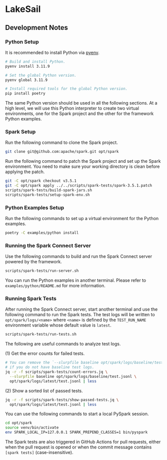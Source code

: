 # LakeSail

## Development Notes

### Python Setup

It is recommended to install Python via [pyenv](https://github.com/pyenv/pyenv).

```bash
# Build and install Python.
pyenv install 3.11.9

# Set the global Python version.
pyenv global 3.11.9

# Install required tools for the global Python version.
pip install poetry
```

The same Python version should be used in all the following sections.
At a high level, we will use this Python interpreter to create two virtual environments,
one for the Spark project and the other for the framework Python examples.

### Spark Setup

Run the following command to clone the Spark project.

```bash
git clone git@github.com:apache/spark.git opt/spark
```

Run the following command to patch the Spark project and set up the Spark environment.
You need to make sure your working directory is clean before applying the patch.

```bash
git -C opt/spark checkout v3.5.1
git -C opt/spark apply ../../scripts/spark-tests/spark-3.5.1.patch
scripts/spark-tests/build-spark-jars.sh
scripts/spark-tests/setup-spark-env.sh
```

### Python Examples Setup

Run the following commands to set up a virtual environment for the Python examples.

```bash
poetry -C examples/python install
```

### Running the Spark Connect Server

Use the following commands to build and run the Spark Connect server powered by the framework.

```bash
scripts/spark-tests/run-server.sh
```

You can run the Python examples in another terminal.
Please refer to `examples/python/README.md` for more information.

### Running Spark Tests

After running the Spark Connect server, start another terminal and use the following command to run the Spark tests.
The test logs will be written to `opt/spark/logs/<name>` where `<name>` is defined by
the `TEST_RUN_NAME` environment variable whose default value is `latest`.

```bash
scripts/spark-tests/run-tests.sh
```

The following are useful commands to analyze test logs.

(1) Get the error counts for failed tests.

```bash
# You can remove the `--slurpfile baseline opt/spark/logs/baseline/test.jsonl` arguments
# if you do not have baseline test logs.
jq -r -f scripts/spark-tests/count-errors.jq \
  --slurpfile baseline opt/spark/logs/baseline/test.jsonl \
  opt/spark/logs/latest/test.jsonl | less
```

(2) Show a sorted list of passed tests.

```bash
jq -r -f scripts/spark-tests/show-passed-tests.jq \
  opt/spark/logs/latest/test.jsonl | less
```

You can use the following commands to start a local PySpark session.

```bash
cd opt/spark
source venv/bin/activate
env SPARK_LOCAL_IP=127.0.0.1 SPARK_PREPEND_CLASSES=1 bin/pyspark
```

The Spark tests are also triggered in GitHub Actions for pull requests,
either when the pull request is opened or when the commit message contains `[spark tests]` (case-insensitive).
